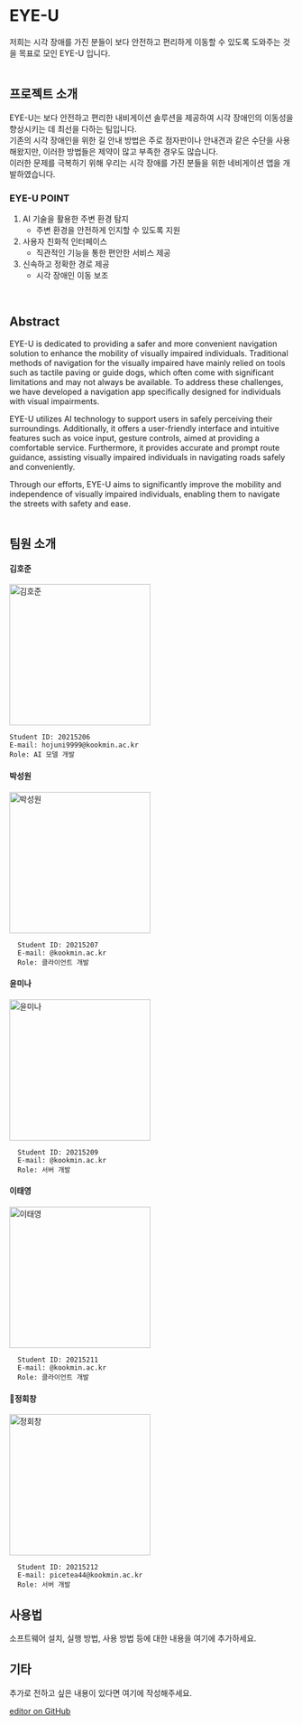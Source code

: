 # EYE-U 
저희는 시각 장애를 가진 분들이 보다 안전하고 편리하게 이동할 수 있도록 도와주는 것을 목표로 모인 EYE-U 입니다. <br><br>

## 프로젝트 소개
EYE-U는 보다 안전하고 편리한 내비게이션 솔루션을 제공하여 시각 장애인의 이동성을 향상시키는 데 최선을 다하는 팀입니다. <br>
기존의 시각 장애인을 위한 길 안내 방법은 주로 점자판이나 안내견과 같은 수단을 사용해왔지만, 이러한 방법들은 제약이 많고 부족한 경우도 많습니다.  <br>
이러한 문제를 극복하기 위해 우리는 시각 장애를 가진 분들을 위한 네비게이션 앱을 개발하였습니다. <br>

### EYE-U POINT 
1. AI 기술을 활용한 주변 환경 탐지
   - 주변 환경을 안전하게 인지할 수 있도록 지원
2. 사용자 친화적 인터페이스
   - 직관적인 기능을 통한 편안한 서비스 제공
3. 신속하고 정확한 경로 제공
   - 시각 장애인 이동 보조 
<br>

## Abstract
EYE-U is dedicated to providing a safer and more convenient navigation solution to enhance the mobility of visually impaired individuals. Traditional methods of navigation for the visually impaired have mainly relied on tools such as tactile paving or guide dogs, which often come with significant limitations and may not always be available. To address these challenges, we have developed a navigation app specifically designed for individuals with visual impairments.

EYE-U utilizes AI technology to support users in safely perceiving their surroundings. Additionally, it offers a user-friendly interface and intuitive features such as voice input, gesture controls, aimed at providing a comfortable service. Furthermore, it provides accurate and prompt route guidance, assisting visually impaired individuals in navigating roads safely and conveniently.

Through our efforts, EYE-U aims to significantly improve the mobility and independence of visually impaired individuals, enabling them to navigate the streets with safety and ease.
<br>
<br>

## 팀원 소개 

#### 김호준
<img src="https://github.com/kookmin-sw/cap-template/assets/143046108/b0949a2a-ae7e-4b83-9d3f-23647e28baaa" alt="김호준" width="250" height="250"><br>

~~~
Student ID: 20215206 
E-mail: hojuni9999@kookmin.ac.kr
Role: AI 모델 개발
~~~

#### 박성원
<img src="https://github.com/kookmin-sw/cap-template/assets/143046108/e3fe41e4-f1e0-480b-b173-e5ee848cd0a9" alt="박성원" width="250" height="250"><br>

~~~
  Student ID: 20215207
  E-mail: @kookmin.ac.kr
  Role: 클라이언트 개발
~~~

#### 윤미나
<img src="https://github.com/kookmin-sw/cap-template/assets/143046108/31d6ada5-6ecf-4037-960a-828bf150ceb5" alt="윤미나" width="250" height="250"><br>
~~~
  Student ID: 20215209
  E-mail: @kookmin.ac.kr
  Role: 서버 개발
~~~

#### 이태영
<img src="https://github.com/kookmin-sw/capstone-2024-23/assets/143046108/3b2421a0-ef58-44a4-aba9-a56e007305ca)" alt="이태영" width="250" height="250"><br>
~~~
  Student ID: 20215211
  E-mail: @kookmin.ac.kr
  Role: 클라이언트 개발
~~~

#### 정회창
<img src="https://github.com/kookmin-sw/cap-template/assets/143046108/3dc63412-4be3-4e65-b36a-1d9a0fa2df05" alt="정회창" width="250" height="250"><br>
~~~
  Student ID: 20215212
  E-mail: picetea44@kookmin.ac.kr 
  Role: 서버 개발
~~~

## 사용법
소프트웨어 설치, 실행 방법, 사용 방법 등에 대한 내용을 여기에 추가하세요.

## 기타
추가로 전하고 싶은 내용이 있다면 여기에 작성해주세요.

[editor on GitHub](https://github.com/kookmin-sw/cap-template/edit/master/index.md)
<!--
## Welcome to GitHub Pages

You can use the [editor on GitHub](https://github.com/kookmin-sw/cap-template/edit/master/index.md) to maintain and preview the content for your website in Markdown files.

Whenever you commit to this repository, GitHub Pages will run [Jekyll](https://jekyllrb.com/) to rebuild the pages in your site, from the content in your Markdown files.

### Markdown

Markdown is a lightweight and easy-to-use syntax for styling your writing. It includes conventions for

```markdown
Syntax highlighted code block

# Header 1
## Header 2
### Header 3

- Bulleted
- List

1. Numbered
2. List

**Bold** and _Italic_ and `Code` text

[Link](url) and ![Image](src)
```

For more details see [GitHub Flavored Markdown](https://guides.github.com/features/mastering-markdown/).

### Jekyll Themes

Your Pages site will use the layout and styles from the Jekyll theme you have selected in your [repository settings](https://github.com/kookmin-sw/cap-template/settings). The name of this theme is saved in the Jekyll `_config.yml` configuration file.

### Support or Contact

Having trouble with Pages? Check out our [documentation](https://help.github.com/categories/github-pages-basics/) or [contact support](https://github.com/contact) and we’ll help you sort it out.-->
